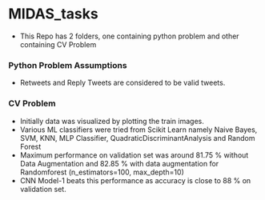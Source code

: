 # MIDAS_tasks

- This Repo has 2 folders, one containing python problem and other containing CV Problem

### Python Problem Assumptions

- Retweets and Reply Tweets are considered to be valid tweets. 

### CV Problem

- Initially data was visualized by plotting the train images.
- Various ML classifiers were tried from Scikit Learn namely Naive Bayes, SVM, KNN, MLP Classifier,  QuadraticDiscriminantAnalysis and Random Forest
- Maximum performance on validation set was around 81.75 % without Data Augmentation and 82.85 % with data augmentation for Randomforest (n_estimators=100, max_depth=10)
- CNN Model-1 beats this performance as accuracy is close to 88 % on validation set.
